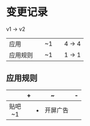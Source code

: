 # 变更记录

v1 -> v2

||||||
|-|:-:|:-:|:-:|:-:|
|应用||~1||4 -> 4|
|应用规则||~1||1 -> 1|

## 应用规则

||+|~|-|
|:-:|-|-|-|
|贴吧<br>~1||<li>开屏广告||
